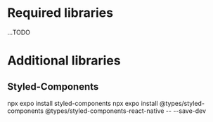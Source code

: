 # Required libraries
...TODO

# Additional libraries

## Styled-Components
npx expo install styled-components
npx expo install @types/styled-components @types/styled-components-react-native -- --save-dev
